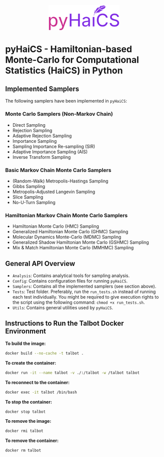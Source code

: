 <div align=center>
    <img src="docs/source/static/logo.svg" alt="pyHaiCS Logo" style="height: auto; max-width: 45%;">
</div>

# pyHaiCS - Hamiltonian-based Monte-Carlo for Computational Statistics (HaiCS) in Python

## Implemented Samplers
The following samplers have been implemented in `pyHaiCS`:
### Monte Carlo Samplers (Non-Markov Chain)
- Direct Sampling
- Rejection Sampling
- Adaptive Rejection Sampling
- Importance Sampling
- Sampling Importance Re-sampling (SIR)
- Adaptive Importance Sampling (AIS)
- Inverse Transform Sampling
### Basic Markov Chain Monte Carlo Samplers
- (Random-Walk) Metropolis-Hastings Sampling
- Gibbs Sampling
- Metropolis-Adjusted Langevin Sampling
- Slice Sampling
- No-U-Turn Sampling
### Hamiltonian Markov Chain Monte Carlo Samplers
- Hamiltonian Monte Carlo (HMC) Sampling
- Generalized Hamiltonian Monte Carlo (GHMC) Sampling
- Molecular Dynamics Monte-Carlo (MDMC) Sampling
- Generalized Shadow Hamiltonian Monte Carlo (GSHMC) Sampling
- Mix & Match Hamiltonian Monte Carlo (MMHMC) Sampling

## General API Overview
- `Analysis`: Contains analytical tools for sampling analysis.
- `Config`: Contains configuration files for running `pyHaiCS`.
- `Samplers`: Contains all the implemented samplers (see section above).
- `Tests`: Test folder. Preferably, run the `run_tests.sh` instead of running each test individually. You might be required to give execution rights to the script using the following command: `chmod +x run_tests.sh`.
- `Utils`: Contains general utilities used by `pyHaiCS`.

## Instructions to Run the Talbot Docker Environment

**To build the image:**
```bash
docker build --no-cache -t talbot .
```

**To create the container:**
```bash
docker run -it --name talbot -v ./:/talbot -w /talbot talbot
```

**To reconnect to the container:**
```bash
docker exec -it talbot /bin/bash
```

**To stop the container:**
```bash
docker stop talbot
```

**To remove the image:**
```bash
docker rmi talbot
```

**To remove the container:**
```bash
docker rm talbot
```